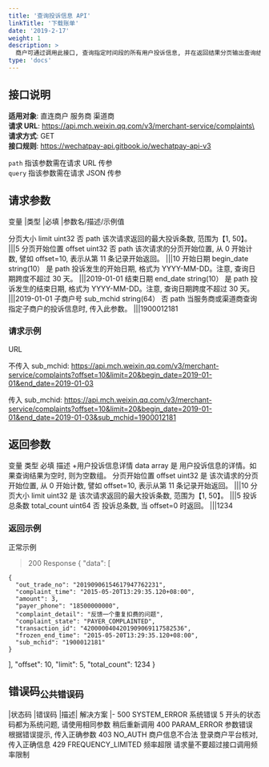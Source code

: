 ```yaml
---
title: '查询投诉信息 API'
linkTitle: '下载账单'
date: '2019-2-17'
weight: 1
description: >
  商户可通过调用此接口, 查询指定时间段的所有用户投诉信息, 并在返回结果分页输出查询结果。对于服务商、渠道商, 可通过调用此接口, 查询指定子商户号对应子商户的投诉信息, 若不指定, 则查询所有子商户投诉信。
type: 'docs'
---
```


## 接口说明

**适用对象**: 直连商户 服务商 渠道商\
**请求 URL**: https://api.mch.weixin.qq.com/v3/merchant-service/complaints\
**请求方式**: GET\
**接口规则**: https://wechatpay-api.gitbook.io/wechatpay-api-v3

`path` 指该参数需在请求 URL 传参\
`query` 指该参数需在请求 JSON 传参

## 请求参数

变量 |类型 |必填 |参数名/描述/示例值

分页大小 limit uint32 否 path 该次请求返回的最大投诉条数, 范围为【1, 50】。
|||5
分页开始位置 offset uint32 否 path 该次请求的分页开始位置, 从 0 开始计数, 譬如 offset=10, 表示从第 11 条记录开始返回。
|||10
开始日期 begin_date string(10） 是 path 投诉发生的开始日期, 格式为 YYYY-MM-DD。注意, 查询日期跨度不超过 30 天。
|||2019-01-01
结束日期 end_date string(10） 是 path 投诉发生的结束日期, 格式为 YYYY-MM-DD。注意, 查询日期跨度不超过 30 天。
|||2019-01-01
子商户号 sub_mchid string(64） 否 path 当服务商或渠道商查询指定子商户的投诉信息时, 传入此参数。
|||1900012181

### 请求示例

URL

不传入 sub_mchid:
https://api.mch.weixin.qq.com/v3/merchant-service/complaints?offset=10&limit=20&begin_date=2019-01-01&end_date=2019-01-03

传入 sub_mchid:
https://api.mch.weixin.qq.com/v3/merchant-service/complaints?offset=10&limit=20&begin_date=2019-01-01&end_date=2019-01-03&sub_mchid=1900012181

## 返回参数

变量 类型 必填 描述 +用户投诉信息详情 data array 是 用户投诉信息的详情。如果查询结果为空时, 则为空数组。
分页开始位置 offset uint32 是 该次请求的分页开始位置, 从 0 开始计数, 譬如 offset=10, 表示从第 11 条记录开始返回。
|||10
分页大小 limit uint32 是 该次请求返回的最大投诉条数, 范围为【1, 50】。
|||5
投诉总条数 total_count uint64 否 投诉总条数, 当 offset=0 时返回。
|||1234

### 返回示例

正常示例

> 200 Response
> {
> "data": [

    {
      "out_trade_no": "20190906154617947762231",
      "complaint_time": "2015-05-20T13:29:35.120+08:00",
      "amount": 3,
      "payer_phone": "18500000000",
      "complaint_detail": "反馈一个重复扣费的问题",
      "complaint_state": "PAYER_COMPLAINTED",
      "transaction_id": "4200000404201909069117582536",
      "frozen_end_time": "2015-05-20T13:29:35.120+08:00",
      "sub_mchid": "1900012181"
    }

],
"offset": 10,
"limit": 5,
"total_count": 1234
}

## 错误码<sub>公共错误码</sub>

|状态码 |错误码 |描述| 解决方案
|-
500 SYSTEM_ERROR 系统错误 5 开头的状态码都为系统问题, 请使用相同参数 稍后重新调用
400 PARAM_ERROR 参数错误 根据错误提示, 传入正确参数
403 NO_AUTH 商户信息不合法 登录商户平台核对, 传入正确信息
429 FREQUENCY_LIMITED 频率超限 请求量不要超过接口调用频率限制
